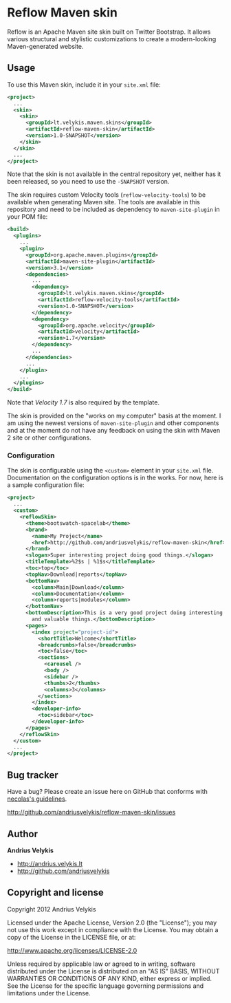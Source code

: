 # Reflow Maven skin

Reflow is an Apache Maven site skin built on Twitter Bootstrap. It allows various structural
and stylistic customizations to create a modern-looking Maven-generated website.



## Usage

To use this Maven skin, include it in your `site.xml` file:

```xml
<project>
  ...
  <skin>
    <skin>
      <groupId>lt.velykis.maven.skins</groupId>
      <artifactId>reflow-maven-skin</artifactId>
      <version>1.0-SNAPSHOT</version>
    </skin>
  </skin>
  ...
</project>
```

Note that the skin is not available in the central repository yet, neither has it been
released, so you need to use the `-SNAPSHOT` version.

The skin requires custom Velocity tools (`reflow-velocity-tools`) to be available when
generating Maven site. The tools are available in this repository and need to be
included as dependency to `maven-site-plugin` in your POM file:

```xml
<build>
  <plugins>
    ...
    <plugin>
      <groupId>org.apache.maven.plugins</groupId>
      <artifactId>maven-site-plugin</artifactId>
      <version>3.1</version>
      <dependencies>
        ...
        <dependency>
          <groupId>lt.velykis.maven.skins</groupId>
          <artifactId>reflow-velocity-tools</artifactId>
          <version>1.0-SNAPSHOT</version>
        </dependency>
        <dependency>
          <groupId>org.apache.velocity</groupId>
          <artifactId>velocity</artifactId>
          <version>1.7</version>
        </dependency>
        ...
      </dependencies>
      ...
    </plugin>
    ...
  </plugins>
</build>
```

Note that _Velocity 1.7_ is also required by the template.

The skin is provided on the "works on my computer" basis at the moment. I am using the newest
versions of `maven-site-plugin` and other components and at the moment do not have any feedback
on using the skin with Maven 2 site or other configurations.


### Configuration

The skin is configurable using the `<custom>` element in your `site.xml` file. Documentation
on the configuration options is in the works. For now, here is a sample configuration file:

```xml
<project>
  ...
  <custom>
    <reflowSkin>
      <theme>bootswatch-spacelab</theme>
      <brand>
        <name>My Project</name>
        <href>http://github.com/andriusvelykis/reflow-maven-skin</href>
      </brand>
      <slogan>Super interesting project doing good things.</slogan>
      <titleTemplate>%2$s | %1$s</titleTemplate>
      <toc>top</toc>
      <topNav>Download|reports</topNav>
      <bottomNav>
        <column>Main|Download</column>
        <column>Documentation</column>
        <column>reports|modules</column>
      </bottomNav>
      <bottomDescription>This is a very good project doing interesting
        and valuable things.</bottomDescription>
      <pages>
        <index project="project-id">
          <shortTitle>Welcome</shortTitle>
          <breadcrumbs>false</breadcrumbs>
          <toc>false</toc>
          <sections>
            <carousel />
            <body />
            <sidebar />
            <thumbs>2</thumbs>
            <columns>3</columns>
          </sections>
        </index>
        <developer-info>
          <toc>sidebar</toc>
        </developer-info>
      </pages>
    </reflowSkin>
  </custom>
  ...
</project>
```



## Bug tracker

Have a bug? Please create an issue here on GitHub that conforms with [necolas's guidelines](https://github.com/necolas/issue-guidelines).

http://github.com/andriusvelykis/reflow-maven-skin/issues



## Author

**Andrius Velykis**

+ http://andrius.velykis.lt
+ http://github.com/andriusvelykis



## Copyright and license

Copyright 2012 Andrius Velykis

Licensed under the Apache License, Version 2.0 (the "License");
you may not use this work except in compliance with the License.
You may obtain a copy of the License in the LICENSE file, or at:

   http://www.apache.org/licenses/LICENSE-2.0

Unless required by applicable law or agreed to in writing, software
distributed under the License is distributed on an "AS IS" BASIS,
WITHOUT WARRANTIES OR CONDITIONS OF ANY KIND, either express or implied.
See the License for the specific language governing permissions and
limitations under the License.
